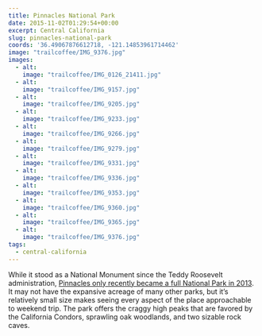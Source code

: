 ```yaml
---
title: Pinnacles National Park
date: 2015-11-02T01:29:54+00:00
excerpt: Central California
slug: pinnacles-national-park
coords: '36.49067876612718, -121.14853961714462'
image: "trailcoffee/IMG_9376.jpg"
images:
  - alt: 
    image: "trailcoffee/IMG_0126_21411.jpg"
  - alt: 
    image: "trailcoffee/IMG_9157.jpg"
  - alt: 
    image: "trailcoffee/IMG_9205.jpg"
  - alt: 
    image: "trailcoffee/IMG_9233.jpg"
  - alt: 
    image: "trailcoffee/IMG_9266.jpg"
  - alt: 
    image: "trailcoffee/IMG_9279.jpg"
  - alt: 
    image: "trailcoffee/IMG_9331.jpg"
  - alt: 
    image: "trailcoffee/IMG_9336.jpg"
  - alt: 
    image: "trailcoffee/IMG_9353.jpg"
  - alt: 
    image: "trailcoffee/IMG_9360.jpg"
  - alt: 
    image: "trailcoffee/IMG_9365.jpg"
  - alt: 
    image: "trailcoffee/IMG_9376.jpg"
tags:
  - central-california
---
```

While it stood as a National Monument since the Teddy Roosevelt administration, <a href="http://www.nps.gov/pinn/index.htm">Pinnacles only recently became a full National Park in 2013</a>. It may not have the expansive acreage of many other parks, but it’s relatively small size makes seeing every aspect of the place approachable to weekend trip. The park offers the craggy high peaks that are favored by the California Condors, sprawling oak woodlands, and two sizable rock caves.

